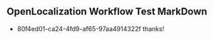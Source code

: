 ## OpenLocalization Workflow Test MarkDown
* 80f4ed01-ca24-4fd9-af65-97aa4914322f thanks!

<!--HONumber=Jul16_HO4-->


